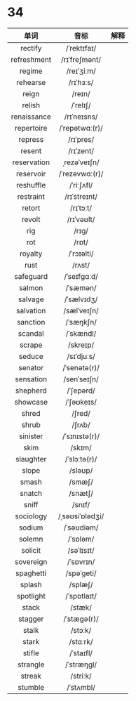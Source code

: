 # 34

|    单词     |      音标       | 解释 |
| :---------: | :-------------: | :--: |
|   rectify   |   /ˈrektɪfaɪ/   |      |
| refreshment |  /rɪˈfreʃmənt/  |      |
|   regime    |   /reɪˈʒiːm/    |      |
|  rehearse   |    /rɪˈhɜːs/    |      |
|    reign    |     /reɪn/      |      |
|   relish    |    /ˈrelɪʃ/     |      |
| renaissance |   /rɪˈneɪsns/   |      |
| repertoire  | /ˈrepətwɑː(r)/  |      |
|   repress   |    /rɪˈpres/    |      |
|   resent    |    /rɪˈzent/    |      |
| reservation |  ˌrezəˈveɪʃn/   |      |
|  reservoir  | /ˈrezəvwɑː(r)/  |      |
|  reshuffle  |   /ˈriːʃʌfl/    |      |
|  restraint  |  /rɪˈstreɪnt/   |      |
|   retort    |    /rɪˈtɔːt/    |      |
|   revolt    |   /rɪˈvəʊlt/    |      |
|     rig     |      /rɪɡ/      |      |
|     rot     |      /rɒt/      |      |
|   royalty   |   /ˈrɔɪəlti/    |      |
|    rust     |     /rʌst/      |      |
|  safeguard  |   /ˈseɪfɡɑːd/   |      |
|   salmon    |    /ˈsæmən/     |      |
|   salvage   |   /ˈsælvɪdʒ/    |      |
|  salvation  |   /sælˈveɪʃn/   |      |
|  sanction   |    /ˈsæŋkʃn/    |      |
|   scandal   |    /ˈskændl/    |      |
|   scrape    |    /skreɪp/     |      |
|   seduce    |   /sɪˈdjuːs/    |      |
|   senator   |  /ˈsenətə(r)/   |      |
|  sensation  |   /senˈseɪʃn/   |      |
|  shepherd   |    /ˈʃepərd/    |      |
|  showcase   |   /ˈʃəʊkeɪs/    |      |
|    shred    |     /ʃred/      |      |
|    shrub    |     /ʃrʌb/      |      |
|  sinister   |  /ˈsɪnɪstə(r)/  |      |
|    skim     |     /skɪm/      |      |
|  slaughter  |  /ˈslɔːtə(r)/   |      |
|    slope    |     /sləʊp/     |      |
|    smash    |     /smæʃ/      |      |
|   snatch    |     /snætʃ/     |      |
|    sniff    |     /snɪf/      |      |
|  sociology  | /ˌsəʊsiˈɒlədʒi/ |      |
|   sodium    |   /ˈsəʊdiəm/    |      |
|   solemn    |    /ˈsɒləm/     |      |
|   solicit   |   /səˈlɪsɪt/    |      |
|  sovereign  |    /ˈsɒvrɪn/    |      |
|  spaghetti  |   /spəˈɡeti/    |      |
|   splash    |     /splæʃ/     |      |
|  spotlight  |   /ˈspɒtlaɪt/   |      |
|    stack    |     /stæk/      |      |
|   stagger   |   /ˈstæɡə(r)/   |      |
|    stalk    |     /stɔːk/     |      |
|    stark    |    /stɑːrk/     |      |
|   stifle    |    /ˈstaɪfl/    |      |
|  strangle   |   /ˈstræŋɡl/    |      |
|   streak    |    /striːk/     |      |
|   stumble   |    /ˈstʌmbl/    |      |
